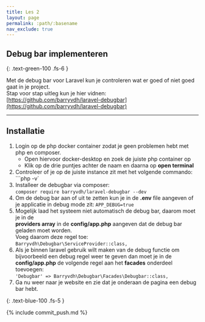 ```yaml
---
title: Les 2
layout: page
permalink: :path/:basename
nav_exclude: true
---
```


## Debug bar implementeren 
{: .text-green-100 .fs-6 }

Met de debug bar voor Laravel kun je controleren wat er goed of niet goed gaat in je project.<br>
Stap voor stap uitleg kun je hier vidnen:<Br>
[https://github.com/barryvdh/laravel-debugbar](https://github.com/barryvdh/laravel-debugbar)

---

## Installatie
1. Login op de php docker container zodat je geen problemen hebt met php en composer.
    - Open hiervoor docker-desktop en zoek de juiste php container op
    - Klik op de drie puntjes achter de naam en daarna op **open terminal**
2. Controleer of je op de juiste instance zit met het volgende commando: ```php -v`
3. Installeer de debugbar via composer: <br>
	```composer require barryvdh/laravel-debugbar --dev```
4. Om de debug bar aan of uit te zetten kun je in de **.env** file aangeven of je applicatie in debug mode zit: ```APP_DEBUG=true```
5. Mogelijk laad het systeem niet automatisch de debug bar, daarom moet je in de<br>
	**providers array** in de **config/app.php** aangeven dat de debug bar geladen moet worden. <br>
	Voeg daarom deze regel toe:<br>
   ```Barryvdh\Debugbar\ServiceProvider::class,```
6. Als je binnen laravel gebruik wilt maken van de debug functie om bijvoorbeeld een debug regel weer te geven dan moet je in de <Br>
	**config/app.php** de volgende regel aan het **facades** onderdeel toevoegen:<br>
	`'Debugbar' => Barryvdh\Debugbar\Facades\Debugbar::class,`
7. Ga nu weer naar je website en zie dat je onderaan de pagina een debug bar hebt.

{: .text-blue-100 .fs-5 }

{% include commit_push.md %}


